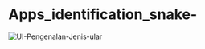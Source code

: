 # Apps_identification_snake-


![UI-Pengenalan-Jenis-ular](https://github.com/Ryanprw/Apps_identification_snake-/assets/54059328/b9b70d59-a205-4887-bb5e-d9fb2733e44e)
